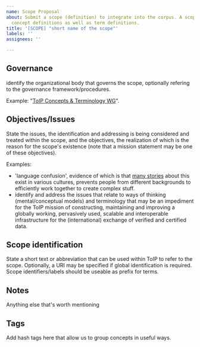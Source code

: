 ```yaml
---
name: Scope Proposal
about: Submit a scope (definition) to integrate into the corpus. A scope will contain
  concept definitions as well as term definitions.
title: '[SCOPE] "short name of the scope"'
labels: ''
assignees: ''

---
```


## Governance
identify the organizational body that governs the scope, optionally refering to the governance framework/procedures.

Example: "[ToIP Concepts & Terminology WG](https://wiki.trustoverip.org/pages/viewpage.action?pageId=65700)".

## Objectives/Issues
State the issues, the identification and addressing is being considered and treated within the scope, and
the objectives, the realization of which is the reason for the scope's existence (note that a mission statement may be one of these objectives).

Examples:
* 'language confusion', evidence of which is that [many stories](https://en.wikipedia.org/wiki/Tower_of_Babel#Comparable_myths) about this exist in various cultures, prevents people from different backgrounds to efficiently work together to create complex stuff.
* identify and address the issues that relate to ways of thinking (mental/conceptual models) and terminology that may be an impediment for the ToIP mission of constructing, maintaining and improving a globally working, pervasively used, scalable and interoperable infrastructure for the (international) exchange of verified and certified data.

## Scope identification
State a short text or abbreviation that can be used within ToIP to refer to the scope.
Optionally, a URI may be specified if global identification is required.
Scope identifiers/labels should be useable as prefix for terms.

## Notes
Anything else that's worth mentioning

## Tags
Add hash tags here that allow us to group concepts in useful ways.
